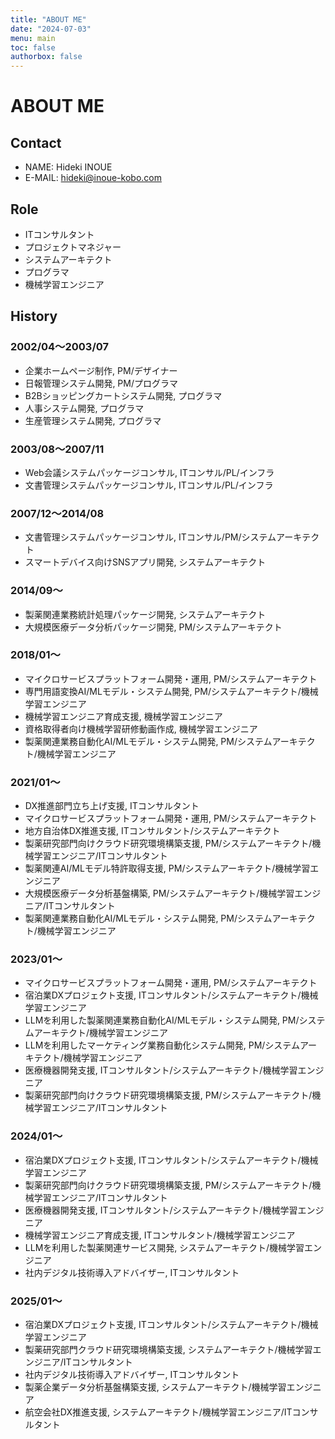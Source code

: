 ```yaml
---
title: "ABOUT ME"
date: "2024-07-03"
menu: main
toc: false
authorbox: false
---
```


# ABOUT ME

## Contact

* NAME: Hideki INOUE
* E-MAIL: hideki@inoue-kobo.com

## Role

* ITコンサルタント
* プロジェクトマネジャー
* システムアーキテクト
* プログラマ
* 機械学習エンジニア

## History

### 2002/04〜2003/07

* 企業ホームページ制作, PM/デザイナー
* 日報管理システム開発, PM/プログラマ
* B2Bショッピングカートシステム開発, プログラマ
* 人事システム開発, プログラマ
* 生産管理システム開発, プログラマ

### 2003/08〜2007/11

* Web会議システムパッケージコンサル, ITコンサル/PL/インフラ
* 文書管理システムパッケージコンサル, ITコンサル/PL/インフラ

### 2007/12〜2014/08

* 文書管理システムパッケージコンサル, ITコンサル/PM/システムアーキテクト
* スマートデバイス向けSNSアプリ開発, システムアーキテクト

### 2014/09〜

* 製薬関連業務統計処理パッケージ開発, システムアーキテクト
* 大規模医療データ分析パッケージ開発, PM/システムアーキテクト

### 2018/01〜

* マイクロサービスプラットフォーム開発・運用, PM/システムアーキテクト
* 専門用語変換AI/MLモデル・システム開発, PM/システムアーキテクト/機械学習エンジニア
* 機械学習エンジニア育成支援, 機械学習エンジニア
* 資格取得者向け機械学習研修動画作成, 機械学習エンジニア
* 製薬関連業務自動化AI/MLモデル・システム開発, PM/システムアーキテクト/機械学習エンジニア

### 2021/01〜

* DX推進部門立ち上げ支援, ITコンサルタント
* マイクロサービスプラットフォーム開発・運用, PM/システムアーキテクト
* 地方自治体DX推進支援, ITコンサルタント/システムアーキテクト
* 製薬研究部門向けクラウド研究環境構築支援, PM/システムアーキテクト/機械学習エンジニア/ITコンサルタント
* 製薬関連AI/MLモデル特許取得支援, PM/システムアーキテクト/機械学習エンジニア
* 大規模医療データ分析基盤構築, PM/システムアーキテクト/機械学習エンジニア/ITコンサルタント
* 製薬関連業務自動化AI/MLモデル・システム開発, PM/システムアーキテクト/機械学習エンジニア

### 2023/01〜

* マイクロサービスプラットフォーム開発・運用, PM/システムアーキテクト
* 宿泊業DXプロジェクト支援, ITコンサルタント/システムアーキテクト/機械学習エンジニア
* LLMを利用した製薬関連業務自動化AI/MLモデル・システム開発, PM/システムアーキテクト/機械学習エンジニア
* LLMを利用したマーケティング業務自動化システム開発, PM/システムアーキテクト/機械学習エンジニア
* 医療機器開発支援, ITコンサルタント/システムアーキテクト/機械学習エンジニア
* 製薬研究部門向けクラウド研究環境構築支援, PM/システムアーキテクト/機械学習エンジニア/ITコンサルタント

### 2024/01〜

* 宿泊業DXプロジェクト支援, ITコンサルタント/システムアーキテクト/機械学習エンジニア
* 製薬研究部門向けクラウド研究環境構築支援, PM/システムアーキテクト/機械学習エンジニア/ITコンサルタント
* 医療機器開発支援, ITコンサルタント/システムアーキテクト/機械学習エンジニア
* 機械学習エンジニア育成支援, ITコンサルタント/機械学習エンジニア
* LLMを利用した製薬関連サービス開発, システムアーキテクト/機械学習エンジニア
* 社内デジタル技術導入アドバイザー, ITコンサルタント

### 2025/01〜

* 宿泊業DXプロジェクト支援, ITコンサルタント/システムアーキテクト/機械学習エンジニア
* 製薬研究部門クラウド研究環境構築支援, システムアーキテクト/機械学習エンジニア/ITコンサルタント
* 社内デジタル技術導入アドバイザー, ITコンサルタント
* 製薬企業データ分析基盤構築支援, システムアーキテクト/機械学習エンジニア
* 航空会社DX推進支援, システムアーキテクト/機械学習エンジニア/ITコンサルタント